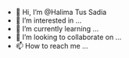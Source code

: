 - 👋 Hi, I’m @Halima Tus Sadia
- 👀 I’m interested in ...
- 🌱 I’m currently learning ...
- 💞️ I’m looking to collaborate on ...
- 📫 How to reach me ...

<!---
sadia-algo/sadia-algo is a ✨ special ✨ repository because its `README.md` (this file) appears on your GitHub profile.
You can click the Preview link to take a look at your changes.
--->
